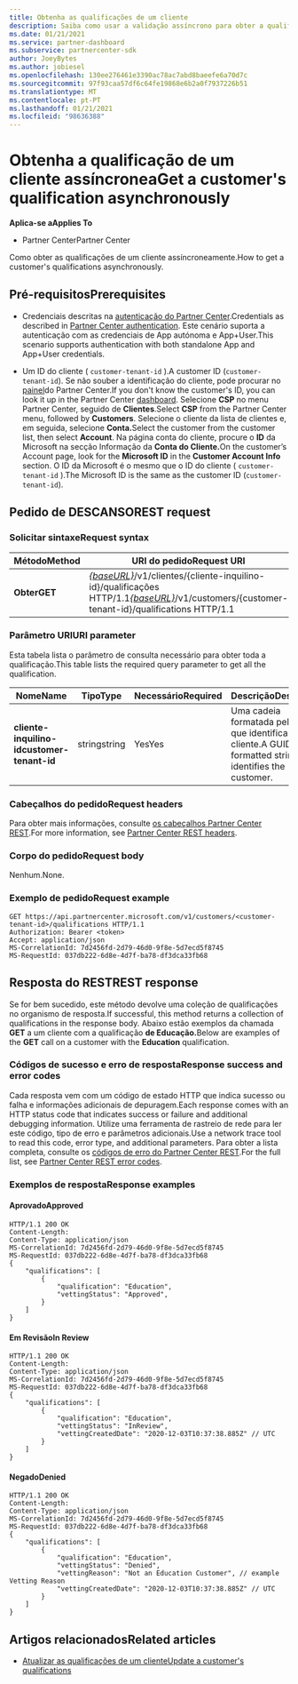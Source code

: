 ```yaml
---
title: Obtenha as qualificações de um cliente
description: Saiba como usar a validação assíncrono para obter a qualificação de um cliente através da API do Partner Center. Os parceiros podem usá-lo para validar clientes da Educação.
ms.date: 01/21/2021
ms.service: partner-dashboard
ms.subservice: partnercenter-sdk
author: JoeyBytes
ms.author: jobiesel
ms.openlocfilehash: 130ee276461e3390ac78ac7abd8baeefe6a70d7c
ms.sourcegitcommit: 97f93caa57df6c64fe19868e6b2a0f7937226b51
ms.translationtype: MT
ms.contentlocale: pt-PT
ms.lasthandoff: 01/21/2021
ms.locfileid: "98636388"
---
```

# <a name="get-a-customers-qualification-asynchronously"></a><span data-ttu-id="186c2-104">Obtenha a qualificação de um cliente assíncronea</span><span class="sxs-lookup"><span data-stu-id="186c2-104">Get a customer's qualification asynchronously</span></span>

<span data-ttu-id="186c2-105">**Aplica-se a**</span><span class="sxs-lookup"><span data-stu-id="186c2-105">**Applies To**</span></span>

- <span data-ttu-id="186c2-106">Partner Center</span><span class="sxs-lookup"><span data-stu-id="186c2-106">Partner Center</span></span>

<span data-ttu-id="186c2-107">Como obter as qualificações de um cliente assíncroneamente.</span><span class="sxs-lookup"><span data-stu-id="186c2-107">How to get a customer's qualifications asynchronously.</span></span>

## <a name="prerequisites"></a><span data-ttu-id="186c2-108">Pré-requisitos</span><span class="sxs-lookup"><span data-stu-id="186c2-108">Prerequisites</span></span>

- <span data-ttu-id="186c2-109">Credenciais descritas na [autenticação do Partner Center](partner-center-authentication.md).</span><span class="sxs-lookup"><span data-stu-id="186c2-109">Credentials as described in [Partner Center authentication](partner-center-authentication.md).</span></span> <span data-ttu-id="186c2-110">Este cenário suporta a autenticação com as credenciais de App autónoma e App+User.</span><span class="sxs-lookup"><span data-stu-id="186c2-110">This scenario supports authentication with both standalone App and App+User credentials.</span></span>

- <span data-ttu-id="186c2-111">Um ID do cliente ( `customer-tenant-id` ).</span><span class="sxs-lookup"><span data-stu-id="186c2-111">A customer ID (`customer-tenant-id`).</span></span> <span data-ttu-id="186c2-112">Se não souber a identificação do cliente, pode procurar no [painel](https://partner.microsoft.com/dashboard)do Partner Center.</span><span class="sxs-lookup"><span data-stu-id="186c2-112">If you don't know the customer's ID, you can look it up in the Partner Center [dashboard](https://partner.microsoft.com/dashboard).</span></span> <span data-ttu-id="186c2-113">Selecione **CSP** no menu Partner Center, seguido de **Clientes**.</span><span class="sxs-lookup"><span data-stu-id="186c2-113">Select **CSP** from the Partner Center menu, followed by **Customers**.</span></span> <span data-ttu-id="186c2-114">Selecione o cliente da lista de clientes e, em seguida, selecione **Conta.**</span><span class="sxs-lookup"><span data-stu-id="186c2-114">Select the customer from the customer list, then select **Account**.</span></span> <span data-ttu-id="186c2-115">Na página conta do cliente, procure o **ID** da Microsoft na secção Informação da **Conta do Cliente.**</span><span class="sxs-lookup"><span data-stu-id="186c2-115">On the customer’s Account page, look for the **Microsoft ID** in the **Customer Account Info** section.</span></span> <span data-ttu-id="186c2-116">O ID da Microsoft é o mesmo que o ID do cliente ( `customer-tenant-id` ).</span><span class="sxs-lookup"><span data-stu-id="186c2-116">The Microsoft ID is the same as the customer ID  (`customer-tenant-id`).</span></span>

## <a name="rest-request"></a><span data-ttu-id="186c2-117">Pedido de DESCANSO</span><span class="sxs-lookup"><span data-stu-id="186c2-117">REST request</span></span>

### <a name="request-syntax"></a><span data-ttu-id="186c2-118">Solicitar sintaxe</span><span class="sxs-lookup"><span data-stu-id="186c2-118">Request syntax</span></span>

| <span data-ttu-id="186c2-119">Método</span><span class="sxs-lookup"><span data-stu-id="186c2-119">Method</span></span>  | <span data-ttu-id="186c2-120">URI do pedido</span><span class="sxs-lookup"><span data-stu-id="186c2-120">Request URI</span></span>                                                                                          |
|---------|------------------------------------------------------------------------------------------------------|
| <span data-ttu-id="186c2-121">**Obter**</span><span class="sxs-lookup"><span data-stu-id="186c2-121">**GET**</span></span> | <span data-ttu-id="186c2-122">[*{baseURL}*](partner-center-rest-urls.md)/v1/clientes/{cliente-inquilino-id}/qualificações HTTP/1.1</span><span class="sxs-lookup"><span data-stu-id="186c2-122">[*{baseURL}*](partner-center-rest-urls.md)/v1/customers/{customer-tenant-id}/qualifications HTTP/1.1</span></span> |

### <a name="uri-parameter"></a><span data-ttu-id="186c2-123">Parâmetro URI</span><span class="sxs-lookup"><span data-stu-id="186c2-123">URI parameter</span></span>

<span data-ttu-id="186c2-124">Esta tabela lista o parâmetro de consulta necessário para obter toda a qualificação.</span><span class="sxs-lookup"><span data-stu-id="186c2-124">This table lists the required query parameter to get all the qualification.</span></span>

| <span data-ttu-id="186c2-125">Nome</span><span class="sxs-lookup"><span data-stu-id="186c2-125">Name</span></span>               | <span data-ttu-id="186c2-126">Tipo</span><span class="sxs-lookup"><span data-stu-id="186c2-126">Type</span></span>   | <span data-ttu-id="186c2-127">Necessário</span><span class="sxs-lookup"><span data-stu-id="186c2-127">Required</span></span> | <span data-ttu-id="186c2-128">Descrição</span><span class="sxs-lookup"><span data-stu-id="186c2-128">Description</span></span>                                           |
|--------------------|--------|----------|-------------------------------------------------------|
| <span data-ttu-id="186c2-129">**cliente-inquilino-id**</span><span class="sxs-lookup"><span data-stu-id="186c2-129">**customer-tenant-id**</span></span> | <span data-ttu-id="186c2-130">string</span><span class="sxs-lookup"><span data-stu-id="186c2-130">string</span></span> | <span data-ttu-id="186c2-131">Yes</span><span class="sxs-lookup"><span data-stu-id="186c2-131">Yes</span></span>      | <span data-ttu-id="186c2-132">Uma cadeia formatada pelo GUID que identifica o cliente.</span><span class="sxs-lookup"><span data-stu-id="186c2-132">A GUID-formatted string that identifies the customer.</span></span> |

### <a name="request-headers"></a><span data-ttu-id="186c2-133">Cabeçalhos do pedido</span><span class="sxs-lookup"><span data-stu-id="186c2-133">Request headers</span></span>

<span data-ttu-id="186c2-134">Para obter mais informações, consulte [os cabeçalhos Partner Center REST](headers.md).</span><span class="sxs-lookup"><span data-stu-id="186c2-134">For more information, see [Partner Center REST headers](headers.md).</span></span>

### <a name="request-body"></a><span data-ttu-id="186c2-135">Corpo do pedido</span><span class="sxs-lookup"><span data-stu-id="186c2-135">Request body</span></span>

<span data-ttu-id="186c2-136">Nenhum.</span><span class="sxs-lookup"><span data-stu-id="186c2-136">None.</span></span>

### <a name="request-example"></a><span data-ttu-id="186c2-137">Exemplo de pedido</span><span class="sxs-lookup"><span data-stu-id="186c2-137">Request example</span></span>

```http
GET https://api.partnercenter.microsoft.com/v1/customers/<customer-tenant-id>/qualifications HTTP/1.1
Authorization: Bearer <token>
Accept: application/json
MS-CorrelationId: 7d2456fd-2d79-46d0-9f8e-5d7ecd5f8745
MS-RequestId: 037db222-6d8e-4d7f-ba78-df3dca33fb68
```

## <a name="rest-response"></a><span data-ttu-id="186c2-138">Resposta do REST</span><span class="sxs-lookup"><span data-stu-id="186c2-138">REST response</span></span>

<span data-ttu-id="186c2-139">Se for bem sucedido, este método devolve uma coleção de qualificações no organismo de resposta.</span><span class="sxs-lookup"><span data-stu-id="186c2-139">If successful, this method returns a collection of qualifications in the response body.</span></span>  <span data-ttu-id="186c2-140">Abaixo estão exemplos da chamada **GET** a um cliente com a qualificação **de Educação.**</span><span class="sxs-lookup"><span data-stu-id="186c2-140">Below are examples of the **GET** call on a customer with the **Education** qualification.</span></span>

### <a name="response-success-and-error-codes"></a><span data-ttu-id="186c2-141">Códigos de sucesso e erro de resposta</span><span class="sxs-lookup"><span data-stu-id="186c2-141">Response success and error codes</span></span>

<span data-ttu-id="186c2-142">Cada resposta vem com um código de estado HTTP que indica sucesso ou falha e informações adicionais de depuragem.</span><span class="sxs-lookup"><span data-stu-id="186c2-142">Each response comes with an HTTP status code that indicates success or failure and additional debugging information.</span></span> <span data-ttu-id="186c2-143">Utilize uma ferramenta de rastreio de rede para ler este código, tipo de erro e parâmetros adicionais.</span><span class="sxs-lookup"><span data-stu-id="186c2-143">Use a network trace tool to read this code, error type, and additional parameters.</span></span> <span data-ttu-id="186c2-144">Para obter a lista completa, consulte os [códigos de erro do Partner Center REST](error-codes.md).</span><span class="sxs-lookup"><span data-stu-id="186c2-144">For the full list, see [Partner Center REST error codes](error-codes.md).</span></span>

### <a name="response-examples"></a><span data-ttu-id="186c2-145">Exemplos de resposta</span><span class="sxs-lookup"><span data-stu-id="186c2-145">Response examples</span></span>

#### <a name="approved"></a><span data-ttu-id="186c2-146">Aprovado</span><span class="sxs-lookup"><span data-stu-id="186c2-146">Approved</span></span>

```http
HTTP/1.1 200 OK
Content-Length:
Content-Type: application/json
MS-CorrelationId: 7d2456fd-2d79-46d0-9f8e-5d7ecd5f8745
MS-RequestId: 037db222-6d8e-4d7f-ba78-df3dca33fb68
{
    "qualifications": [
        {
            "qualification": "Education",
            "vettingStatus": "Approved",
        }
    ]
}

```

#### <a name="in-review"></a><span data-ttu-id="186c2-147">Em Revisão</span><span class="sxs-lookup"><span data-stu-id="186c2-147">In Review</span></span>

```http
HTTP/1.1 200 OK
Content-Length:
Content-Type: application/json
MS-CorrelationId: 7d2456fd-2d79-46d0-9f8e-5d7ecd5f8745
MS-RequestId: 037db222-6d8e-4d7f-ba78-df3dca33fb68
{
    "qualifications": [
        {
            "qualification": "Education",
            "vettingStatus": "InReview",
            "vettingCreatedDate": "2020-12-03T10:37:38.885Z" // UTC
        }
    ]
}

```

#### <a name="denied"></a><span data-ttu-id="186c2-148">Negado</span><span class="sxs-lookup"><span data-stu-id="186c2-148">Denied</span></span>

```http
HTTP/1.1 200 OK
Content-Length:
Content-Type: application/json
MS-CorrelationId: 7d2456fd-2d79-46d0-9f8e-5d7ecd5f8745
MS-RequestId: 037db222-6d8e-4d7f-ba78-df3dca33fb68
{
    "qualifications": [
        {
            "qualification": "Education",
            "vettingStatus": "Denied",
            "vettingReason": "Not an Education Customer", // example Vetting Reason
            "vettingCreatedDate": "2020-12-03T10:37:38.885Z" // UTC
        }
    ]
}

```

## <a name="related-articles"></a><span data-ttu-id="186c2-149">Artigos relacionados</span><span class="sxs-lookup"><span data-stu-id="186c2-149">Related articles</span></span>

- [<span data-ttu-id="186c2-150">Atualizar as qualificações de um cliente</span><span class="sxs-lookup"><span data-stu-id="186c2-150">Update a customer's qualifications</span></span>](update-a-customer-s-qualifications.md)